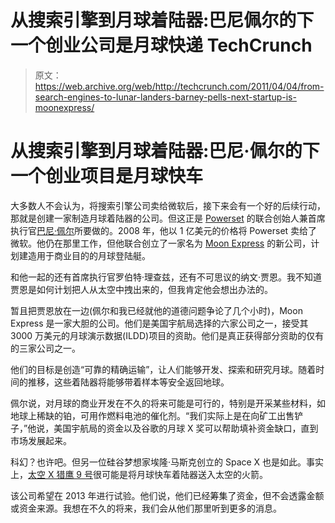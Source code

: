 # 从搜索引擎到月球着陆器:巴尼佩尔的下一个创业公司是月球快递 TechCrunch

> 原文：<https://web.archive.org/web/http://techcrunch.com/2011/04/04/from-search-engines-to-lunar-landers-barney-pells-next-startup-is-moonexpress/>

# 从搜索引擎到月球着陆器:巴尼·佩尔的下一个创业项目是月球快车

大多数人不会认为，将搜索引擎公司卖给微软后，接下来会有一个好的后续行动，那就是创建一家制造月球着陆器的公司。但这正是 [Powerset](https://web.archive.org/web/20230204235415/http://www.crunchbase.com/company/powerset) 的联合创始人兼首席执行官[巴尼·佩尔](https://web.archive.org/web/20230204235415/http://www.crunchbase.com/person/barney-pell)所要做的。2008 年，他以 1 亿美元的价格将 Powerset 卖给了微软。他仍在那里工作，但他联合创立了一家名为 [Moon Express](https://web.archive.org/web/20230204235415/http://moonexpress.com/) 的新公司，计划建造用于商业目的的月球登陆艇。

和他一起的还有首席执行官罗伯特·理查兹，还有不可思议的纳文·贾恩。我不知道贾恩是如何计划把人从太空中拽出来的，但我肯定他会想出办法的。

暂且把贾恩放在一边(佩尔和我已经就他的道德问题争论了几个小时)，Moon Express 是一家大胆的公司。他们是美国宇航局选择的六家公司之一，接受其 3000 万美元的月球演示数据(ILDD)项目的资助。他们是真正获得部分资助的仅有的三家公司之一。

他们的目标是创造“可靠的精确运输”，让人们能够开发、探索和研究月球。随着时间的推移，这些着陆器将能够带着样本等安全返回地球。

佩尔说，对月球的商业开发在不久的将来可能是可行的，特别是开采某些材料，如地球上稀缺的铂，可用作燃料电池的催化剂。“我们实际上是在向矿工出售铲子，”他说，美国宇航局的资金以及谷歌的月球 X 奖可以帮助填补资金缺口，直到市场发展起来。

科幻？也许吧。但另一位硅谷梦想家埃隆·马斯克创立的 Space X 也是如此。事实上，[太空 X 猎鹰 9 号](https://web.archive.org/web/20230204235415/http://www.spacex.com/falcon9.php)很可能是将月球快车着陆器送入太空的火箭。

该公司希望在 2013 年进行试验。他们说，他们已经筹集了资金，但不会透露金额或资金来源。我想在不久的将来，我们会从他们那里听到更多的消息。